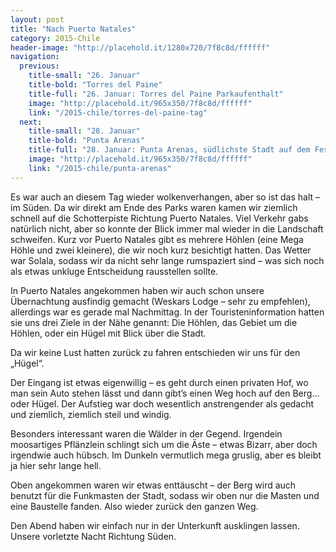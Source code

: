 ```yaml
---
layout: post
title: "Nach Puerto Natales"
category: 2015-Chile
header-image: "http://placehold.it/1280x720/7f8c8d/ffffff"
navigation:
  previous:
    title-small: "26. Januar"
    title-bold: "Torres del Paine"
    title-full: "26. Januar: Torres del Paine Parkaufenthalt"
    image: "http://placehold.it/965x350/7f8c8d/ffffff"
    link: "/2015-chile/torres-del-paine-tag"
  next:
    title-small: "28. Januar"
    title-bold: "Punta Arenas"
    title-full: "28. Januar: Punta Arenas, südlichste Stadt auf dem Festland"
    image: "http://placehold.it/965x350/7f8c8d/ffffff"
    link: "/2015-chile/punta-arenas"
---
```

Es war auch an diesem Tag wieder wolkenverhangen, aber so ist das halt – im Süden. Da wir direkt am Ende des Parks waren kamen wir ziemlich schnell auf die Schotterpiste Richtung Puerto Natales. Viel Verkehr gabs natürlich nicht, aber so konnte der Blick immer mal wieder in die Landschaft schweifen. Kurz vor Puerto Natales gibt es mehrere Höhlen (eine Mega Höhle und zwei kleinere), die wir noch kurz besichtigt hatten. Das Wetter war Solala, sodass wir da nicht sehr lange rumspaziert sind – was sich noch als etwas unkluge Entscheidung rausstellen sollte. 

In Puerto Natales angekommen haben wir auch schon unsere Übernachtung ausfindig gemacht (Weskars Lodge – sehr zu empfehlen), allerdings war es gerade mal Nachmittag. In der Touristeninformation hatten sie uns drei Ziele in der Nähe genannt: Die Höhlen, das Gebiet um die Höhlen, oder ein Hügel mit Blick über die Stadt.

Da wir keine Lust hatten zurück zu fahren entschieden wir uns für den „Hügel“. 

Der Eingang ist etwas eigenwillig – es geht durch einen privaten Hof, wo man sein Auto stehen lässt und dann gibt’s einen Weg hoch auf den Berg… oder Hügel. Der Aufstieg war doch wesentlich anstrengender als gedacht und ziemlich, ziemlich steil und windig.

Besonders interessant waren die Wälder in der Gegend. Irgendein moosartiges Pflänzlein schlingt sich um die Äste – etwas Bizarr, aber doch irgendwie auch hübsch. Im Dunkeln vermutlich mega gruslig, aber es bleibt ja hier sehr lange hell.

Oben angekommen waren wir etwas enttäuscht – der Berg wird auch benutzt für die Funkmasten der Stadt, sodass wir oben nur die Masten und eine Baustelle fanden. Also wieder zurück den ganzen Weg.

Den Abend haben wir einfach nur in der Unterkunft ausklingen lassen. Unsere vorletzte Nacht Richtung Süden.